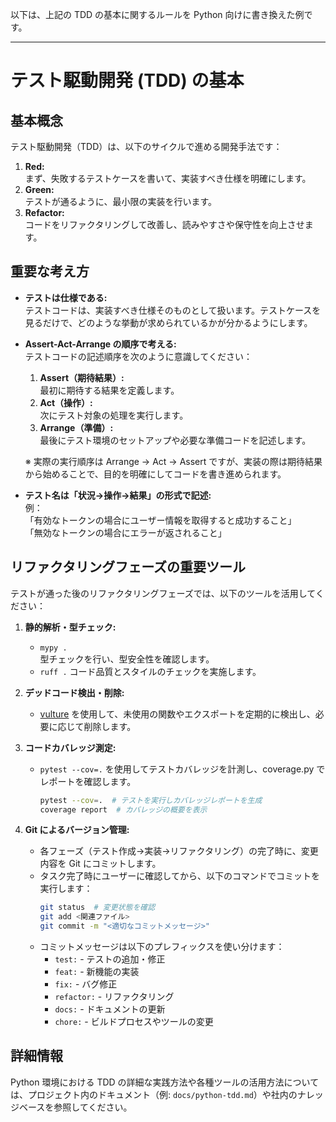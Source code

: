 以下は、上記の TDD の基本に関するルールを Python 向けに書き換えた例です。

---

# テスト駆動開発 (TDD) の基本

## 基本概念

テスト駆動開発（TDD）は、以下のサイクルで進める開発手法です：

1. **Red:**  
   まず、失敗するテストケースを書いて、実装すべき仕様を明確にします。
2. **Green:**  
   テストが通るように、最小限の実装を行います。
3. **Refactor:**  
   コードをリファクタリングして改善し、読みやすさや保守性を向上させます。

## 重要な考え方

- **テストは仕様である:**  
  テストコードは、実装すべき仕様そのものとして扱います。テストケースを見るだけで、どのような挙動が求められているかが分かるようにします。

- **Assert-Act-Arrange の順序で考える:**  
  テストコードの記述順序を次のように意識してください：
  1. **Assert（期待結果）:**  
     最初に期待する結果を定義します。
  2. **Act（操作）:**  
     次にテスト対象の処理を実行します。
  3. **Arrange（準備）:**  
     最後にテスト環境のセットアップや必要な準備コードを記述します。

  ※ 実際の実行順序は Arrange → Act → Assert ですが、実装の際は期待結果から始めることで、目的を明確にしてコードを書き進められます。

- **テスト名は「状況→操作→結果」の形式で記述:**  
  例：  
  「有効なトークンの場合にユーザー情報を取得すると成功すること」  
  「無効なトークンの場合にエラーが返されること」

## リファクタリングフェーズの重要ツール

テストが通った後のリファクタリングフェーズでは、以下のツールを活用してください：

1. **静的解析・型チェック:**
   - `mypy .`  
     型チェックを行い、型安全性を確認します。
   - `ruff .`
     コード品質とスタイルのチェックを実施します。

2. **デッドコード検出・削除:**
   - [vulture](https://pypi.org/project/vulture/) を使用して、未使用の関数やエクスポートを定期的に検出し、必要に応じて削除します。

3. **コードカバレッジ測定:**
   - `pytest --cov=.` を使用してテストカバレッジを計測し、coverage.py でレポートを確認します。
     ```bash
     pytest --cov=.  # テストを実行しカバレッジレポートを生成
     coverage report  # カバレッジの概要を表示
     ```
   
4. **Git によるバージョン管理:**
   - 各フェーズ（テスト作成→実装→リファクタリング）の完了時に、変更内容を Git にコミットします。  
   - タスク完了時にユーザーに確認してから、以下のコマンドでコミットを実行します：
     ```bash
     git status  # 変更状態を確認
     git add <関連ファイル>
     git commit -m "<適切なコミットメッセージ>"
     ```
   - コミットメッセージは以下のプレフィックスを使い分けます：
     - `test:` - テストの追加・修正
     - `feat:` - 新機能の実装
     - `fix:` - バグ修正
     - `refactor:` - リファクタリング
     - `docs:` - ドキュメントの更新
     - `chore:` - ビルドプロセスやツールの変更

## 詳細情報

Python 環境における TDD の詳細な実践方法や各種ツールの活用方法については、プロジェクト内のドキュメント（例: `docs/python-tdd.md`）や社内のナレッジベースを参照してください。

